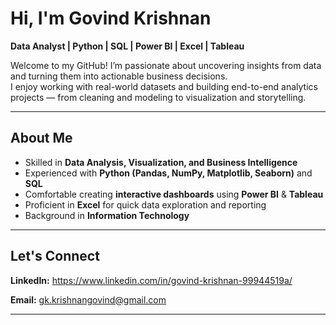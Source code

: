 #  Hi, I'm Govind Krishnan  
**Data Analyst | Python | SQL | Power BI | Excel | Tableau**  

Welcome to my GitHub! I’m passionate about uncovering insights from data and turning them into actionable business decisions.  
I enjoy working with real-world datasets and building end-to-end analytics projects — from cleaning and modeling to visualization and storytelling.

---

## About Me  

- Skilled in **Data Analysis, Visualization, and Business Intelligence**  
- Experienced with **Python (Pandas, NumPy, Matplotlib, Seaborn)** and **SQL**  
- Comfortable creating **interactive dashboards** using **Power BI** & **Tableau**  
- Proficient in **Excel** for quick data exploration and reporting  
- Background in **Information Technology**
---
## Let's Connect  

<!--🌐 **Portfolio:**-->
**LinkedIn:** https://www.linkedin.com/in/govind-krishnan-99944519a/

**Email:** gk.krishnangovind@gmail.com  

---

